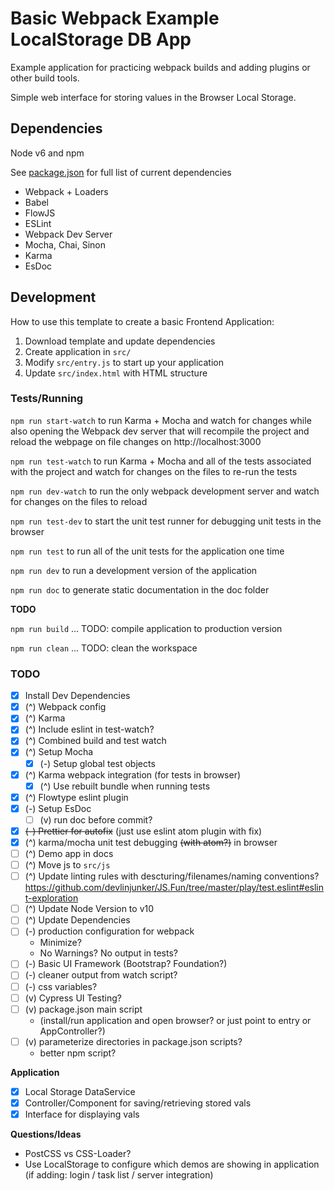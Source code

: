 # Basic Webpack Example LocalStorage DB App

Example application for practicing webpack builds and adding plugins or other build tools.

Simple web interface for storing values in the Browser Local Storage.


## Dependencies
Node v6 and npm

See [package.json](https://github.com/devlinjunker/basic.webpack/blob/master/package.json) for full list of current dependencies
 - Webpack + Loaders
 - Babel
 - FlowJS
 - ESLint
 - Webpack Dev Server
 - Mocha, Chai, Sinon
 - Karma
 - EsDoc


## Development

How to use this template to create a basic Frontend Application:

1. Download template and update dependencies
2. Create application in `src/`
3. Modify `src/entry.js` to start up your application
4. Update `src/index.html` with HTML structure


### Tests/Running

`npm run start-watch` to run Karma + Mocha and watch for changes while also opening the Webpack dev server that will recompile the project and reload the webpage on file changes on http://localhost:3000

`npm run test-watch` to run Karma + Mocha and all of the tests associated with the project and watch for changes on the files to re-run the tests

`npm run dev-watch` to run the only webpack development server and watch for changes on the files to reload

`npm run test-dev` to start the unit test runner for debugging unit tests in the browser

`npm run test` to run all of the unit tests for the application one time

`npm run dev` to run a development version of the application

`npm run doc` to generate static documentation in the doc folder

**TODO**

`npm run build` ... TODO: compile application to production version

`npm run clean` ... TODO: clean the workspace



### TODO
 - [x] Install Dev Dependencies
 - [x] (^) Webpack config
 - [x] (^) Karma
 - [x] (^) Include eslint in test-watch?
 - [x] (^) Combined build and test watch
 - [x] (^) Setup Mocha
    - [x] (-) Setup global test objects
 - [x] (^) Karma webpack integration (for tests in browser)
    - [x] (^) Use rebuilt bundle when running tests
 - [x] (^) Flowtype eslint plugin
 - [x] (-) Setup EsDoc
    - [ ] (v) run doc before commit?
 - [x] ~~(-) Prettier for autofix~~ (just use eslint atom plugin with fix)
 - [x] (^) karma/mocha unit test debugging ~~(with atom?)~~ in browser
 - [ ] (^) Demo app in docs
 - [ ] (^) Move js to `src/js`
 - [ ] (^) Update linting rules with descturing/filenames/naming conventions? https://github.com/devlinjunker/JS.Fun/tree/master/play/test.eslint#eslint-exploration
 - [ ] (^) Update Node Version to v10
 - [ ] (^) Update Dependencies
 - [ ] (-) production configuration for webpack
    - Minimize?
    - No Warnings? No output in tests?
 - [ ] (-) Basic UI Framework (Bootstrap? Foundation?)
 - [ ] (-) cleaner output from watch script?
 - [ ] (-) css variables?
 - [ ] (v) Cypress UI Testing?
 - [ ] (v) package.json main script
    - (install/run application and open browser? or just point to entry or AppController?)
 - [ ] (v) parameterize directories in package.json scripts?
    - better npm script?

**Application**
 - [x] Local Storage DataService
 - [x] Controller/Component for saving/retrieving stored vals
 - [x] Interface for displaying vals

**Questions/Ideas**
 - PostCSS vs CSS-Loader?
 - Use LocalStorage to configure which demos are showing in application (if adding: login / task list / server integration)

